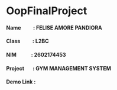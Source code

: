 # **OopFinalProject**
#### Name &nbsp;&nbsp;&nbsp;&nbsp; &nbsp;&nbsp;&nbsp;&nbsp;: FELISE AMORE PANDIORA
#### Class &nbsp;&nbsp;&nbsp;&nbsp; &nbsp;&nbsp;&nbsp;&nbsp;: L2BC
#### NIM &nbsp;&nbsp;&nbsp;&nbsp; &nbsp;&nbsp;&nbsp;&nbsp; &nbsp;: 2602174453
#### Project &nbsp;&nbsp;&nbsp;&nbsp; &nbsp;: GYM MANAGEMENT SYSTEM
#### Demo Link  : 